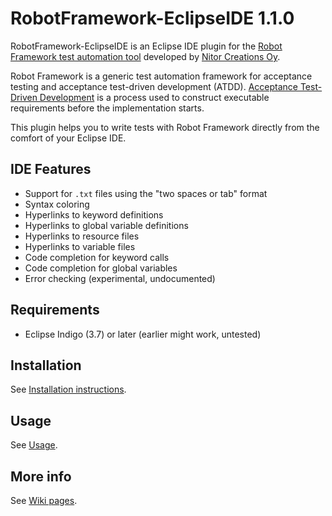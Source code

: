 # RobotFramework-EclipseIDE 1.1.0


RobotFramework-EclipseIDE is an Eclipse IDE plugin for the [Robot Framework test automation tool](https://code.google.com/p/robotframework/) developed by [Nitor Creations Oy](http://nitorcreations.com/).

Robot Framework is a generic test automation framework for acceptance testing and acceptance test-driven development (ATDD). [Acceptance Test-Driven Development](http://testobsessed.com/2008/12/acceptance-test-driven-development-atdd-an-overview/) is a process used to construct executable requirements before the implementation starts.

This plugin helps you to write tests with Robot Framework directly from the comfort of your Eclipse IDE.

## IDE Features

* Support for <code>.txt</code> files using the "two spaces or tab" format
* Syntax coloring
* Hyperlinks to keyword definitions
* Hyperlinks to global variable definitions
* Hyperlinks to resource files
* Hyperlinks to variable files
* Code completion for keyword calls
* Code completion for global variables
* Error checking (experimental, undocumented)

## Requirements

* Eclipse Indigo (3.7) or later (earlier might work, untested)

## Installation

See [Installation instructions](https://github.com/NitorCreations/RobotFramework-EclipseIDE/wiki/Installation).

## Usage

See [Usage](https://github.com/NitorCreations/RobotFramework-EclipseIDE/wiki/Usage).

## More info

See [Wiki pages](https://github.com/NitorCreations/RobotFramework-EclipseIDE/wiki).
